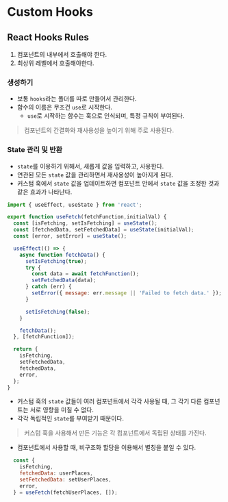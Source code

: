 # Custom Hooks

## React Hooks Rules

1. 컴포넌트의 내부에서 호출해야 한다.
2. 최상위 레벨에서 호출해야한다.

### 생성하기

- 보통 `hooks`라는 폴더를 따로 만들어서 관리한다.
- 함수의 이름은 무조건 `use`로 시작한다.
  - `use`로 시작하는 함수는 훅으로 인식되며, 특정 규칙이 부여된다.

> 컴포넌트의 간결화와 재사용성을 높이기 위해 주로 사용된다.

### State 관리 및 반환

- `state`를 이용하기 위해서, 새롭게 값을 입력하고, 사용한다.
- 연관된 모든 `state` 값을 관리하면서 재사용성이 높아지게 된다.
- 커스텀 훅에서 `state` 값을 업데이트하면 컴포넌트 안에서 `state` 값을 조정한 것과 같은 효과가 나타난다.


```javascript
import { useEffect, useState } from 'react';

export function useFetch(fetchFunction,initialVal) {
  const [isFetching, setIsFetching] = useState();
  const [fetchedData, setFetchedData] = useState(initialVal);
  const [error, setError] = useState();

  useEffect(() => {
    async function fetchData() {
      setIsFetching(true);
      try {
        const data = await fetchFunction();
        setFetchedData(data);
      } catch (err) {
        setError({ message: err.message || 'Failed to fetch data.' });
      }

      setIsFetching(false);
    }

    fetchData();
  }, [fetchFunction]);

  return {
    isFetching,
    setFetchedData,
    fetchedData,
    error,
  };
}
```

- 커스텀 훅의 `state` 값들이 여러 컴포넌트에서 각각 사용될 때, 그 각기 다른 컴포넌트는 서로 영향을 미칠 수 없다.
- 각각 독립적인 `state`를 부여받기 때문이다.

>  커스텀 훅을 사용해서 만든 기능은 각 컴포넌트에서 독립된 상태를 가진다. 

- 컴포넌트에서 사용할 때, 비구조화 할당을 이용해서 별칭을 붙일 수 있다.

```javascript
  const {
    isFetching,
    fetchedData: userPlaces,
    setFetchedData: setUserPlaces,
    error,
  } = useFetch(fetchUserPlaces, []);
```
